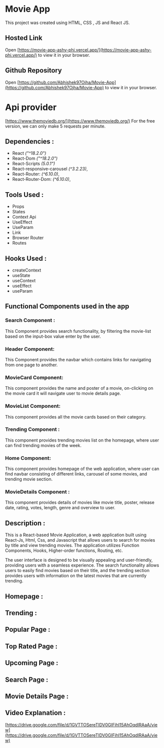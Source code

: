 # Movie App

This project was created using HTML, CSS , JS and React JS.

## Hosted Link

Open [https://movie-app-ashy-phi.vercel.app/](https://movie-app-ashy-phi.vercel.app/) to view it in your browser.

## Github Repository

Open [https://github.com/Abhishek97Ojha/Movie-App](https://github.com/Abhishek97Ojha/Movie-App) to view it in your browser.

# Api provider 
[https://www.themoviedb.org/](https://www.themoviedb.org/)
For the free version, we can only make 5 requests per minute.

## Dependencies :
- React *("^18.2.0")*
- React-Dom *("^18.2.0")*
- React-Scripts *(5.0.1")*
- React-responsive-carousel *(^3.2.23)*,
- React-Router: *(^6.10.0)*,
- React-Router-Dom: *(^6.10.0)*,

## Tools Used :

- Props
- States
- Context Api
- UseEffect
- UseParam
- Link
- Browser Router
- Routes

## Hooks Used :

- createContext
- useState
- useContext
- useEffect
- useParam

## Functional Components used in the app 

### Search Component : 
This Component provides search functionality, by filtering the movie-list based on the input-box value enter by the user.

### Header Component:
This Component provides the navbar which contains links for navigating from one page to another.

### MovieCard Component:
This component provides the name and poster of a movie, on-clicking on the movie card it will navigate user to movie details page. 

### MovieList Component:
This component provides all the movie cards based on their category.
 
### Trending Component : 
This component provides trending movies list on the homepage, where user can find trending movies of the week.

### Home Component:
This component provides homepage of the web application, where user can find navbar consisting of different links, carousel of some movies, and trending movie section.

### MovieDetails Component : 
This component provides details of movies like movie title, poster, release date, rating, votes, length, genre and overview to user.

## Description :

This is a React-based Movie Application, a web application built using React-Js, Html, Css, and Javascript that allows users to search for movies by title and view trending movies. The application utilizes Function Components, Hooks, Higher-order functions, Routing, etc.

The user interface is designed to be visually appealing and user-friendly, providing users with a seamless experience. The search functionality allows users to easily find movies based on their title, and the trending section provides users with information on the latest movies that are currently trending.

## Homepage :

## Trending :

## Popular Page :

## Top Rated Page :

## Upcoming Page : 

## Search Page :

## Movie Details Page :

## Video Explanation :
[https://drive.google.com/file/d/1GVTTOSereTIDV0GIFihI15AhOqdlRAaA/view](https://drive.google.com/file/d/1GVTTOSereTIDV0GIFihI15AhOqdlRAaA/view)

